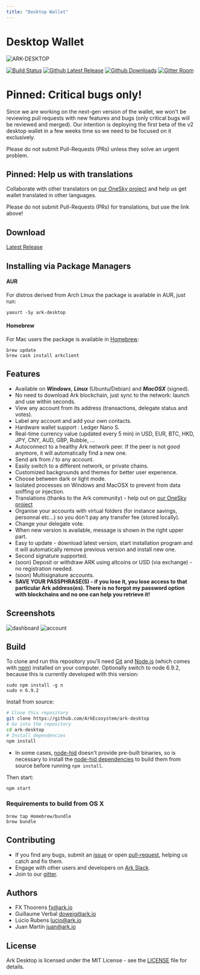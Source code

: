 ```yaml
---
title: "Desktop Wallet"
---
```


# Desktop Wallet

![ARK-DESKTOP](https://i.imgur.com/eZPrrCQ.png)

[![Build Status](https://travis-ci.org/ArkEcosystem/ark-desktop.svg?branch=master)](https://travis-ci.org/ArkEcosystem/ark-desktop)
[![Github Latest Release](https://img.shields.io/github/release/ArkEcosystem/ark-desktop.svg)](https://github.com/ArkEcosystem/ark-desktop/releases/latest)
[![Github Downloads](https://img.shields.io/github/downloads/ArkEcosystem/ark-desktop/latest/total.svg?logo=github)](https://github.com/ArkEcosystem/ark-desktop/releases/latest)
[![Gitter Room](https://img.shields.io/gitter/room/ark-developers/Lobby.svg?logo=gitter-white&colorB=e53467)](https://gitter.im/ark-developers/Lobby)

# Pinned: Critical bugs only!
Since we are working on the next-gen version of the wallet, we won't be reviewing pull requests with new features and bugs (only critical bugs will be reviewed and merged). Our intention is deploying the first beta of the v2 desktop wallet in a few weeks time so we need to be focused on it exclusively.

Please do not submit Pull-Requests (PRs) unless they solve an urgent problem.

## Pinned: Help us with translations
Collaborate with other translators on [our OneSky project](http://osjc1wl.oneskyapp.com/collaboration/project?id=95031) and help us get wallet translated in other languages.

Please do not submit Pull-Requests (PRs) for translations, but use the link above!

## Download
[Latest Release](https://github.com/ArkEcosystem/ark-desktop/releases)

## Installing via Package Managers

#### AUR
For distros derived from Arch Linux the package is available in AUR, just run:

```
yaourt -Sy ark-desktop
```

#### Homebrew
For Mac users the package is available in [Homebrew](https://brew.sh/):

```
brew update
brew cask install arkclient
```

## Features
* Available on ***Windows***, ***Linux*** (Ubuntu/Debian) and ***MacOSX*** (signed).
* No need to download Ark blockchain, just sync to the network: launch and use within seconds.
* View any account from its address (transactions, delegate status and votes).
* Label any account and add your own contacts.
* Hardware wallet support : Ledger Nano S.
* Real-time currency value (updated every 5 min) in USD, EUR, BTC, HKD, JPY, CNY, AUD, GBP, Rubble, ...
* Autoconnect to a healthy Ark network peer. If the peer is not good anymore, it will automatically find a new one.
* Send ark from / to any account.
* Easily switch to a different network, or private chains.
* Customized backgrounds and themes for better user experience.
* Choose between dark or light mode.
* Isolated processes on Windows and MacOSX to prevent from data sniffing or injection.
* Translations (thanks to the Ark community) - help out on [our OneSky project](http://osjc1wl.oneskyapp.com/collaboration/project?id=95031)
* Organise your accounts with virtual folders (for instance savings, personnal etc...) so you don't pay any transfer fee (stored locally).
* Change your delegate vote.
* When new version is available, message is shown in the right upper part.
* Easy to update - download latest version, start installation program and it will automatically remove previous version and install new one.
* Second signature supported.
* (soon) Deposit or withdraw ARK using altcoins or USD (via exchange) - no registration needed.
* (soon) Multisignature accounts.
* **SAVE YOUR PASSPHRASE(S) - if you lose it, you lose access to that particular Ark address(es). There is no forgot my password option with blockchains and no one can help you retrieve it!**


## Screenshots
![dashboard](https://i.imgur.com/AVdyM16.jpg)
![account](https://i.imgur.com/DD8fx1O.jpg)

## Build

To clone and run this repository you'll need [Git](https://git-scm.com) and [Node.js](https://nodejs.org/en/download/) (which comes with [npm](http://npmjs.com)) installed on your computer. Optionally switch to node 6.9.2, because this is currently developed with this version:
```
sudo npm install -g n
sudo n 6.9.2
```

Install from source:
```bash
# Clone this repository
git clone https://github.com/ArkEcosystem/ark-desktop
# Go into the repository
cd ark-desktop
# Install dependencies
npm install
```

* In some cases, [node-hid](https://github.com/node-hid/node-hid) doesn't provide pre-built binaries, so is necessary to install the [node-hid dependencies](https://github.com/node-hid/node-hid#compiling-from-source) to build them from source before running `npm install`.

Then start:
```bash
npm start
```

### Requirements to build from OS X

```
brew tap Homebrew/bundle
brew bundle
```

## Contributing

* If you find any bugs, submit an [issue](../../issues) or open [pull-request](../../pulls), helping us catch and fix them.
* Engage with other users and developers on [Ark Slack](https://ark.io/slack/).
* Join to our [gitter](https://gitter.im/ark-developers/Lobby).

## Authors
- FX Thoorens <fx@ark.io>
- Guillaume Verbal <doweig@ark.io>
- Lúcio Rubens <lucio@ark.io>
- Juan Martín <juan@ark.io>

## License

Ark Desktop is licensed under the MIT License - see the [LICENSE](./LICENSE) file for details.
